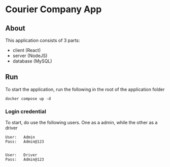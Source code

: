 # Courier Company App

## About

This application consists of 3 parts:

- client (React)
- server (NodeJS)
- database (MySQL)

## Run

To start the application, run the following in the root of the application folder

```
docker compose up -d
```

### Login credential

To start, do use the following users. One as a admin, while the other as a driver

```
User:   Admin
Pass:   Admin@123


User:   Driver
Pass:   Admin@123
```
